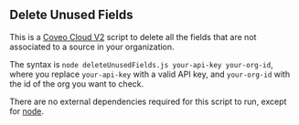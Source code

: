 ## Delete Unused Fields

This is a [Coveo Cloud V2](https://platform.cloud.coveo.com) script to delete all the fields that are not associated to a source in your organization.

The syntax is `node deleteUnusedFields.js your-api-key your-org-id`, where you replace `your-api-key` with a valid API key, and `your-org-id` with the id of the org you want to check.

There are no external dependencies required for this script to run, except for [node](https://nodejs.org).